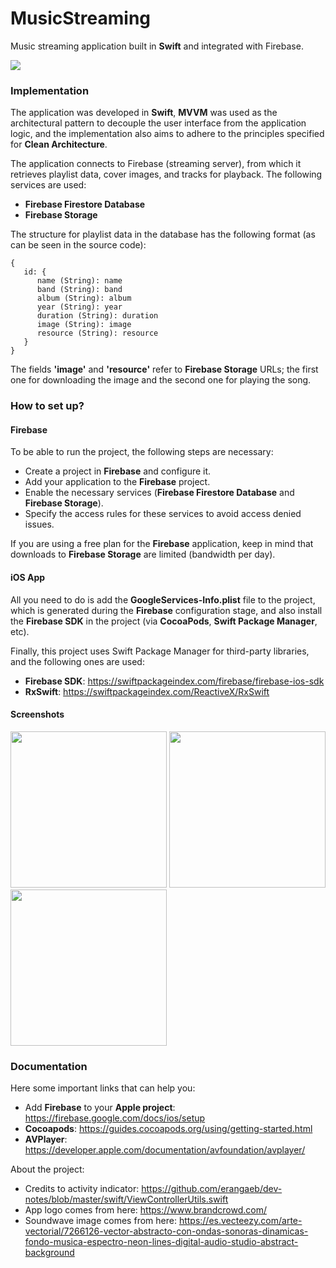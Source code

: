# MusicStreaming

Music streaming application built in **Swift** and integrated with Firebase.

![](https://camo.githubusercontent.com/cbe540fa5f1bd4860434caea1ebe43419ed42d92d54084d529c3a93a67139f10/68747470733a2f2f696d672e736869656c64732e696f2f62616467652f73776966742532302d2532334641373334332e7376673f267374796c653d666f722d7468652d6261646765266c6f676f3d7377696674266c6f676f436f6c6f723d7768697465)

### Implementation

The application was developed in **Swift**, **MVVM** was used as the architectural pattern to decouple the user interface from the application logic, and the implementation also aims to adhere to the principles specified for **Clean Architecture**.

The application connects to Firebase (streaming server), from which it retrieves playlist data, cover images, and tracks for playback. The following services are used:

- **Firebase Firestore Database**
- **Firebase Storage**

The structure for playlist data in the database has the following format (as can be seen in the source code):

```
{
   id: {
      name (String): name
      band (String): band
      album (String): album
      year (String): year
      duration (String): duration
      image (String): image
      resource (String): resource
   }
}
```

The fields **'image'** and **'resource'** refer to **Firebase Storage** URLs; the first one for downloading the image and the second one for playing the song.

### How to set up?

#### Firebase

To be able to run the project, the following steps are necessary:

- Create a project in **Firebase** and configure it.
- Add your application to the **Firebase** project.
- Enable the necessary services (**Firebase Firestore Database** and **Firebase Storage**).
- Specify the access rules for these services to avoid access denied issues.

If you are using a free plan for the **Firebase** application, keep in mind that downloads to **Firebase Storage** are limited (bandwidth per day).

#### iOS App

All you need to do is add the **GoogleServices-Info.plist** file to the project, which is generated during the **Firebase** configuration stage, and also install the **Firebase SDK** in the project (via **CocoaPods**, **Swift Package Manager**, etc).

Finally, this project uses Swift Package Manager for third-party libraries, and the following ones are used:

- **Firebase SDK**: https://swiftpackageindex.com/firebase/firebase-ios-sdk
- **RxSwift**: https://swiftpackageindex.com/ReactiveX/RxSwift

#### Screenshots

<img src="https://github.com/hajc1294/MusicStreaming/assets/61942641/434389b3-0a37-42e8-930c-57846f5ede0a" width="250">   <img src="https://github.com/hajc1294/MusicStreaming/assets/61942641/7eee86e3-9fc6-4961-9de6-9f4faed39532" width="250">   <img src="https://github.com/hajc1294/MusicStreaming/assets/61942641/ff2724e4-df37-42ae-9054-b9366dc2bbfb" width="250">

### Documentation

Here some important links that can help you:

- Add **Firebase** to your **Apple project**: https://firebase.google.com/docs/ios/setup
- **Cocoapods**: https://guides.cocoapods.org/using/getting-started.html
- **AVPlayer**: https://developer.apple.com/documentation/avfoundation/avplayer/

About the project:

- Credits to activity indicator: https://github.com/erangaeb/dev-notes/blob/master/swift/ViewControllerUtils.swift
- App logo comes from here: https://www.brandcrowd.com/
- Soundwave image comes from here: https://es.vecteezy.com/arte-vectorial/7266126-vector-abstracto-con-ondas-sonoras-dinamicas-fondo-musica-espectro-neon-lines-digital-audio-studio-abstract-background



